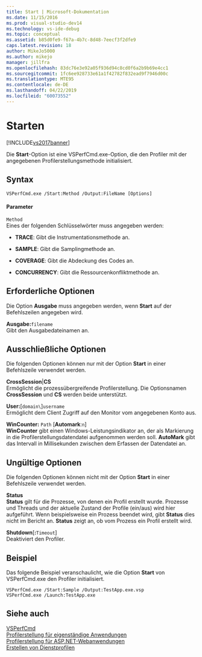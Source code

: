 ```yaml
---
title: Start | Microsoft-Dokumentation
ms.date: 11/15/2016
ms.prod: visual-studio-dev14
ms.technology: vs-ide-debug
ms.topic: conceptual
ms.assetid: b85d0fe9-f67a-4b7c-8d48-7eecf3f2dfe9
caps.latest.revision: 18
author: MikeJo5000
ms.author: mikejo
manager: jillfra
ms.openlocfilehash: 83dc76e3e92a05f936d94c8cd0f6a2b9b69e4cc1
ms.sourcegitcommit: 1fc6ee928733e61a1f42782f832ead9f7946d00c
ms.translationtype: MTE95
ms.contentlocale: de-DE
ms.lasthandoff: 04/22/2019
ms.locfileid: "60073552"
---
```

# <a name="start"></a>Starten
[!INCLUDE[vs2017banner](../includes/vs2017banner.md)]

Die **Start**-Option ist eine VSPerfCmd.exe-Option, die den Profiler mit der angegebenen Profilerstellungsmethode initialisiert.  
  
## <a name="syntax"></a>Syntax  
  
```  
VSPerfCmd.exe /Start:Method /Output:FileName [Options]  
```  
  
#### <a name="parameters"></a>Parameter  
 `Method`  
 Eines der folgenden Schlüsselwörter muss angegeben werden:  
  
- **TRACE**: Gibt die Instrumentationsmethode an.  
  
- **SAMPLE**: Gibt die Samplingmethode an.  
  
- **COVERAGE**: Gibt die Abdeckung des Codes an.  
  
- **CONCURRENCY**: Gibt die Ressourcenkonfliktmethode an.  
  
## <a name="required-options"></a>Erforderliche Optionen  
 Die Option **Ausgabe** muss angegeben werden, wenn **Start** auf der Befehlszeilen angegeben wird.  
  
 **Ausgabe:**`filename`  
 Gibt den Ausgabedateinamen an.  
  
## <a name="exclusive-options"></a>Ausschließliche Optionen  
 Die folgenden Optionen können nur mit der Option **Start** in einer Befehlszeile verwendet werden.  
  
 **CrossSession**&#124;**CS**  
 Ermöglicht die prozessübergreifende Profilerstellung. Die Optionsnamen **CrossSession** und **CS** werden beide unterstützt.  
  
 **User:**[`domain\`]`username`  
 Ermöglicht dem Client Zugriff auf den Monitor vom angegebenen Konto aus.  
  
 **WinCounter:** `Path` [**Automark**:`n`]  
 **WinCounter** gibt einen Windows-Leistungsindikator an, der als Markierung in die Profilerstellungsdatendatei aufgenommen werden soll. **AutoMark** gibt das Intervall in Millisekunden zwischen dem Erfassen der Datendatei an.  
  
## <a name="invalid-options"></a>Ungültige Optionen  
 Die folgenden Optionen können nicht mit der Option **Start** in einer Befehlszeile verwendet werden.  
  
 **Status**  
 **Status** gilt für die Prozesse, von denen ein Profil erstellt wurde. Prozesse und Threads und der aktuelle Zustand der Profile (ein/aus) wird hier aufgeführt. Wenn beispielsweise ein Prozess beendet wird, gibt **Status** dies nicht im Bericht an. **Status** zeigt an, ob vom Prozess ein Profil erstellt wird.  
  
 **Shutdown**[**:**`Timeout`]  
 Deaktiviert den Profiler.  
  
## <a name="example"></a>Beispiel  
 Das folgende Beispiel veranschaulicht, wie die Option **Start** von VSPerfCmd.exe den Profiler initialisiert.  
  
```  
VSPerfCmd.exe /Start:Sample /Output:TestApp.exe.vsp  
VSPerfCmd.exe /Launch:TestApp.exe  
```  
  
## <a name="see-also"></a>Siehe auch  
 [VSPerfCmd](../profiling/vsperfcmd.md)   
 [Profilerstellung für eigenständige Anwendungen](../profiling/command-line-profiling-of-stand-alone-applications.md)   
 [Profilerstellung für ASP.NET-Webanwendungen](../profiling/command-line-profiling-of-aspnet-web-applications.md)   
 [Erstellen von Dienstprofilen](../profiling/command-line-profiling-of-services.md)
